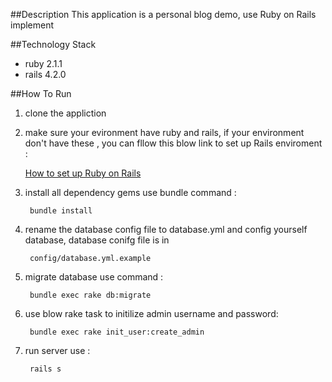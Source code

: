 ##Description
 This application is a personal blog demo, use Ruby on Rails implement
 
##Technology Stack
* ruby 2.1.1
* rails 4.2.0
 
##How To Run

1. clone the appliction
2. make sure your evironment have ruby and rails, if your environment don't have these , you can fllow this blow link to set up Rails enviroment :

	[How to set up Ruby on Rails](https://ruby-china.org/wiki/install_ruby_guide)
	
3. install all dependency gems use bundle command :

		bundle install	 
 

4. rename the database config file to database.yml and config yourself database, database conifg file is in 

		config/database.yml.example
		
5. migrate database use command :

		bundle exec rake db:migrate 
		
6. use blow rake task to initilize admin username and password:

		bundle exec rake init_user:create_admin
		
7. run server use :

		rails s
	

	
		
